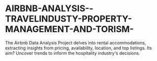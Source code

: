 # AIRBNB-ANALYSIS--TRAVELINDUSTY-PROPERTY-MANAGEMENT-AND-TORISM-
The Airbnb Data Analysis Project delves into rental accommodations, extracting insights from pricing, availability, location, and top listings. Its aim? Uncover trends to inform the hospitality industry's decisions.
